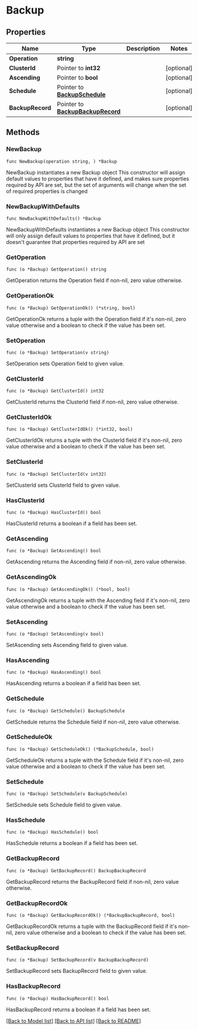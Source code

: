 # Backup

## Properties

Name | Type | Description | Notes
------------ | ------------- | ------------- | -------------
**Operation** | **string** |  | 
**ClusterId** | Pointer to **int32** |  | [optional] 
**Ascending** | Pointer to **bool** |  | [optional] 
**Schedule** | Pointer to [**BackupSchedule**](BackupSchedule.md) |  | [optional] 
**BackupRecord** | Pointer to [**BackupBackupRecord**](BackupBackupRecord.md) |  | [optional] 

## Methods

### NewBackup

`func NewBackup(operation string, ) *Backup`

NewBackup instantiates a new Backup object
This constructor will assign default values to properties that have it defined,
and makes sure properties required by API are set, but the set of arguments
will change when the set of required properties is changed

### NewBackupWithDefaults

`func NewBackupWithDefaults() *Backup`

NewBackupWithDefaults instantiates a new Backup object
This constructor will only assign default values to properties that have it defined,
but it doesn't guarantee that properties required by API are set

### GetOperation

`func (o *Backup) GetOperation() string`

GetOperation returns the Operation field if non-nil, zero value otherwise.

### GetOperationOk

`func (o *Backup) GetOperationOk() (*string, bool)`

GetOperationOk returns a tuple with the Operation field if it's non-nil, zero value otherwise
and a boolean to check if the value has been set.

### SetOperation

`func (o *Backup) SetOperation(v string)`

SetOperation sets Operation field to given value.


### GetClusterId

`func (o *Backup) GetClusterId() int32`

GetClusterId returns the ClusterId field if non-nil, zero value otherwise.

### GetClusterIdOk

`func (o *Backup) GetClusterIdOk() (*int32, bool)`

GetClusterIdOk returns a tuple with the ClusterId field if it's non-nil, zero value otherwise
and a boolean to check if the value has been set.

### SetClusterId

`func (o *Backup) SetClusterId(v int32)`

SetClusterId sets ClusterId field to given value.

### HasClusterId

`func (o *Backup) HasClusterId() bool`

HasClusterId returns a boolean if a field has been set.

### GetAscending

`func (o *Backup) GetAscending() bool`

GetAscending returns the Ascending field if non-nil, zero value otherwise.

### GetAscendingOk

`func (o *Backup) GetAscendingOk() (*bool, bool)`

GetAscendingOk returns a tuple with the Ascending field if it's non-nil, zero value otherwise
and a boolean to check if the value has been set.

### SetAscending

`func (o *Backup) SetAscending(v bool)`

SetAscending sets Ascending field to given value.

### HasAscending

`func (o *Backup) HasAscending() bool`

HasAscending returns a boolean if a field has been set.

### GetSchedule

`func (o *Backup) GetSchedule() BackupSchedule`

GetSchedule returns the Schedule field if non-nil, zero value otherwise.

### GetScheduleOk

`func (o *Backup) GetScheduleOk() (*BackupSchedule, bool)`

GetScheduleOk returns a tuple with the Schedule field if it's non-nil, zero value otherwise
and a boolean to check if the value has been set.

### SetSchedule

`func (o *Backup) SetSchedule(v BackupSchedule)`

SetSchedule sets Schedule field to given value.

### HasSchedule

`func (o *Backup) HasSchedule() bool`

HasSchedule returns a boolean if a field has been set.

### GetBackupRecord

`func (o *Backup) GetBackupRecord() BackupBackupRecord`

GetBackupRecord returns the BackupRecord field if non-nil, zero value otherwise.

### GetBackupRecordOk

`func (o *Backup) GetBackupRecordOk() (*BackupBackupRecord, bool)`

GetBackupRecordOk returns a tuple with the BackupRecord field if it's non-nil, zero value otherwise
and a boolean to check if the value has been set.

### SetBackupRecord

`func (o *Backup) SetBackupRecord(v BackupBackupRecord)`

SetBackupRecord sets BackupRecord field to given value.

### HasBackupRecord

`func (o *Backup) HasBackupRecord() bool`

HasBackupRecord returns a boolean if a field has been set.


[[Back to Model list]](../README.md#documentation-for-models) [[Back to API list]](../README.md#documentation-for-api-endpoints) [[Back to README]](../README.md)


